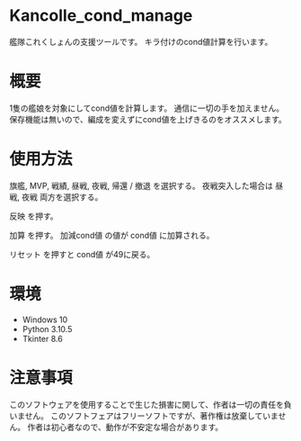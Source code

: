 # Kancolle_cond_manage
艦隊これくしょんの支援ツールです。
キラ付けのcond値計算を行います。


# 概要
1隻の艦娘を対象にしてcond値を計算します。
通信に一切の手を加えません。
保存機能は無いので、編成を変えずにcond値を上げきるのをオススメします。


# 使用方法

旗艦, MVP, 戦績, 昼戦, 夜戦, 帰還 / 撤退 を選択する。
夜戦突入した場合は 昼戦, 夜戦 両方を選択する。


反映 を押す。


加算 を押す。
加減cond値 の値が cond値 に加算される。


リセット を押すと cond値 が49に戻る。


# 環境
- Windows 10
- Python 3.10.5
- Tkinter 8.6


# 注意事項
このソフトウェアを使用することで生じた損害に関して、作者は一切の責任を負いません。
このソフトフェアはフリーソフトですが、著作権は放棄していません。
作者は初心者なので、動作が不安定な場合があります。